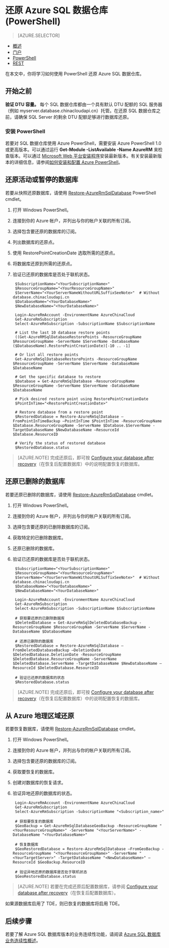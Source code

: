 <properties
   pageTitle="还原 Azure SQL 数据仓库 (PowerShell) | Azure"
   description="用于还原 SQL 数据仓库的 PowerShell 任务。"
   services="sql-data-warehouse"
   documentationCenter="NA"
   authors="Lakshmi1812"
   manager="barbkess"
   editor=""/>  


<tags
   ms.service="sql-data-warehouse"
   ms.devlang="NA"
   ms.topic="article"
   ms.tgt_pltfrm="NA"
   ms.workload="data-services"
   ms.date="09/21/2016"
   wacn.date="10/31/2016"
   ms.author="lakshmir;barbkess;sonyama"/>  


# 还原 Azure SQL 数据仓库 (PowerShell)

> [AZURE.SELECTOR]
- [概述][]
- [门户][]
- [PowerShell][]
- [REST][]

在本文中，你将学习如何使用 PowerShell 还原 Azure SQL 数据仓库。

## 开始之前

**验证 DTU 容量。** 每个 SQL 数据仓库都由一个具有默认 DTU 配额的 SQL 服务器（例如 myserver.database.chinacloudapi.cn）托管。在还原 SQL 数据仓库之前，请确保 SQL Server 的剩余 DTU 配额足够进行数据库还原。

### 安装 PowerShell

若要对 SQL 数据仓库使用 Azure PowerShell，需要安装 Azure PowerShell 1.0 或更高版本。可以通过运行 **Get-Module -ListAvailable -Name AzureRM** 来检查版本。可以通过 [Microsoft Web 平台安装程序][]安装最新版本。有关安装最新版本的详细信息，请参阅[如何安装和配置 Azure PowerShell][]。

## 还原活动或暂停的数据库

若要从快照还原数据库，请使用 [Restore-AzureRmSqlDatabase][] PowerShell cmdlet。

1. 打开 Windows PowerShell。
2. 连接到你的 Azure 帐户，并列出与你的帐户关联的所有订阅。
3. 选择包含要还原的数据库的订阅。
4. 列出数据库的还原点。
5. 使用 RestorePointCreationDate 选取所需的还原点。
6. 将数据库还原到所需的还原点。
7. 验证已还原的数据库是否处于联机状态。


        $SubscriptionName="<YourSubscriptionName>"
        $ResourceGroupName="<YourResourceGroupName>"
        $ServerName="<YourServerNameWithoutURLSuffixSeeNote>"  # Without database.chinacloudapi.cn
        $DatabaseName="<YourDatabaseName>"
        $NewDatabaseName="<YourDatabaseName>"
        
        Login-AzureRmAccount -EnvironmentName AzureChinaCloud
        Get-AzureRmSubscription
        Select-AzureRmSubscription -SubscriptionName $SubscriptionName
        
        # List the last 10 database restore points
        ((Get-AzureRMSqlDatabaseRestorePoints -ResourceGroupName $ResourceGroupName -ServerName $ServerName -DatabaseName ($DatabaseName).RestorePointCreationDate)[-10 .. -1]
        
        # Or list all restore points
        Get-AzureRmSqlDatabaseRestorePoints -ResourceGroupName $ResourceGroupName -ServerName $ServerName -DatabaseName $DatabaseName
        
        # Get the specific database to restore
        $Database = Get-AzureRmSqlDatabase -ResourceGroupName $ResourceGroupName -ServerName $ServerName -DatabaseName $DatabaseName
        
        # Pick desired restore point using RestorePointCreationDate
        $PointInTime="<RestorePointCreationDate>"  
        
        # Restore database from a restore point
        $RestoredDatabase = Restore-AzureRmSqlDatabase –FromPointInTimeBackup –PointInTime $PointInTime -ResourceGroupName $Database.ResourceGroupName -ServerName $Database.$ServerName -TargetDatabaseName $NewDatabaseName –ResourceId $Database.ResourceID
        
        # Verify the status of restored database
        $RestoredDatabase.status


>[AZURE.NOTE] 完成还原后，即可按 [Configure your database after recovery][]（在恢复后配置数据库）中的说明配置恢复的数据库。


## 还原已删除的数据库

若要还原已删除的数据库，请使用 [Restore-AzureRmSqlDatabase][] cmdlet。

1. 打开 Windows PowerShell。
2. 连接到你的 Azure 帐户，并列出与你的帐户关联的所有订阅。
3. 选择包含要还原的已删除数据库的订阅。
4. 获取特定的已删除数据库。
5. 还原已删除的数据库。
6. 验证已还原的数据库是否处于联机状态。


        $SubscriptionName="<YourSubscriptionName>"
        $ResourceGroupName="<YourResourceGroupName>"
        $ServerName="<YourServerNameWithoutURLSuffixSeeNote>"  # Without database.chinacloudapi.cn
        $DatabaseName="<YourDatabaseName>"
        $NewDatabaseName="<YourDatabaseName>"
                
        Login-AzureRmAccount -EnvironmentName AzureChinaCloud
        Get-AzureRmSubscription
        Select-AzureRmSubscription -SubscriptionName $SubscriptionName
                
        # 获取要还原的已删除数据库
        $DeletedDatabase = Get-AzureRmSqlDeletedDatabaseBackup -ResourceGroupName $ResourceGroupNam -ServerName $ServerName -DatabaseName $DatabaseName
                
        # 还原已删除的数据库
        $RestoredDatabase = Restore-AzureRmSqlDatabase –FromDeletedDatabaseBackup –DeletionDate $DeletedDatabase.DeletionDate -ResourceGroupName $DeletedDatabase.ResourceGroupName -ServerName $DeletedDatabase.ServerName -TargetDatabaseName $NewDatabaseName –ResourceId $DeletedDatabase.ResourceID
                
        # 验证已还原的数据库的状态
        $RestoredDatabase.status


>[AZURE.NOTE] 完成还原后，即可按 [Configure your database after recovery][]（在恢复后配置数据库）中的说明配置恢复的数据库。


## 从 Azure 地理区域还原

若要恢复数据库，请使用 [Restore-AzureRmSqlDatabase][] cmdlet。

1. 打开 Windows PowerShell。
2. 连接到你的 Azure 帐户，并列出与你的帐户关联的所有订阅。
3. 选择包含要还原的数据库的订阅。
4. 获取要恢复的数据库。
5. 创建对数据库的恢复请求。
6. 验证异地还原的数据库的状态。

    	Login-AzureRmAccount -EnvironmentName AzureChinaCloud
    	Get-AzureRmSubscription
    	Select-AzureRmSubscription -SubscriptionName "<Subscription_name>"
    
    	# 获取要恢复的数据库
    	$GeoBackup = Get-AzureRmSqlDatabaseGeoBackup -ResourceGroupName "<YourResourceGroupName>" -ServerName "<YourServerName>" -DatabaseName "<YourDatabaseName>"
    
    	# 恢复数据库
    	$GeoRestoredDatabase = Restore-AzureRmSqlDatabase –FromGeoBackup -ResourceGroupName "<YourResourceGroupName>" -ServerName "<YourTargetServer>" -TargetDatabaseName "<NewDatabaseName>" –ResourceId $GeoBackup.ResourceID
    
    	# 验证异地还原的数据库是否处于联机状态
    	$GeoRestoredDatabase.status


>[AZURE.NOTE] 若要在完成还原后配置数据库，请参阅 [Configure your database after recovery][]（在恢复后配置数据库）。


如果源数据库启用了 TDE，则已恢复的数据库将启用 TDE。


## 后续步骤
若要了解 Azure SQL 数据库版本的业务连续性功能，请阅读 [Azure SQL 数据库业务连续性概述][]。

<!--Image references-->


<!--Article references-->
[Azure SQL 数据库业务连续性概述]: /documentation/articles/sql-database-business-continuity/
[Configure your database after recovery]: /documentation/articles/sql-database-disaster-recovery/
[如何安装和配置 Azure PowerShell]: /documentation/articles/powershell-install-configure/
[概述]: /documentation/articles/sql-data-warehouse-restore-database-overview/
[门户]: /documentation/articles/sql-data-warehouse-restore-database-portal/
[PowerShell]: /documentation/articles/sql-data-warehouse-restore-database-powershell/
[REST]: /documentation/articles/sql-data-warehouse-restore-database-rest-api/
[Configure your database after recovery]: /documentation/articles/sql-database-disaster-recovery/

<!--MSDN references-->
[Restore-AzureRmSqlDatabase]: https://msdn.microsoft.com/zh-cn/library/mt693390.aspx

<!--Other Web references-->
[Azure Portal]: https://portal.azure.cn/
[Microsoft Web 平台安装程序]: https://aka.ms/webpi-azps

<!---HONumber=Mooncake_1024_2016-->